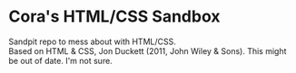 # Cora's HTML/CSS Sandbox
Sandpit repo to mess about with HTML/CSS.
<br>
Based on HTML & CSS, Jon Duckett (2011, John Wiley & Sons). This might be out of date. I'm not sure. 
